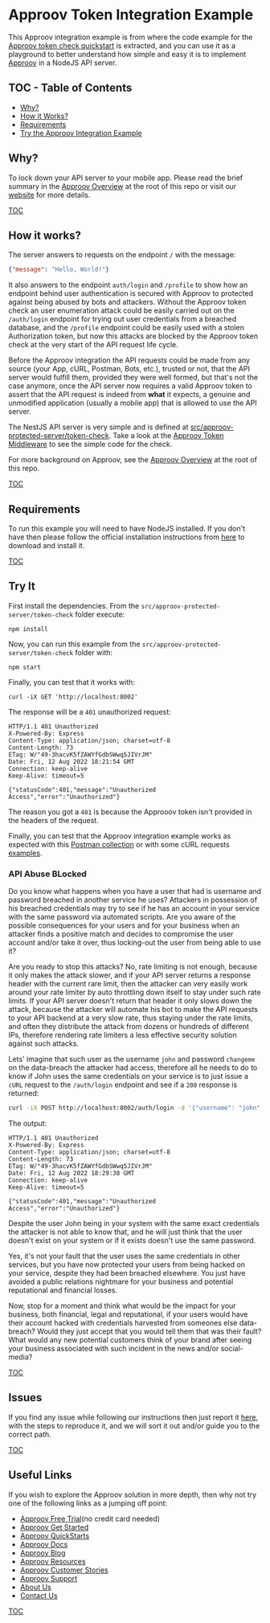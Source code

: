 # Approov Token Integration Example

This Approov integration example is from where the code example for the [Approov token check quickstart](/docs/APPROOV_TOKEN_QUICKSTART.md) is extracted, and you can use it as a playground to better understand how simple and easy it is to implement [Approov](https://approov.io) in a NodeJS API server.

## TOC - Table of Contents

* [Why?](#why)
* [How it Works?](#how-it-works)
* [Requirements](#requirements)
* [Try the Approov Integration Example](#try-the-approov-integration-example)


## Why?

To lock down your API server to your mobile app. Please read the brief summary in the [Approov Overview](/OVERVIEW.md#why) at the root of this repo or visit our [website](https://approov.io/product/) for more details.

[TOC](#toc---table-of-contents)

## How it works?

The server answers to requests on the endpoint `/` with the message:

```json
{"message": "Hello, World!"}
```

It also answers to the endpoint `auth/login` and `/profile` to show how an endpoint behind user authentication is secured with Approov to protected against being abused by bots and attackers. Without the Approov token check an user enumeration attack could be easily carried out on the `/auth/login` endpoint for trying out user credentials from a breached database, and the `/profile` endpoint could be easily used with a stolen Authorization token, but now this attacks are blocked by the Approov token check at the very start of the API request life cycle.

Before the Approov integration the API requests could be made from any source (your App, cURL, Postman, Bots, etc.), trusted or not, that the API server would fulfill them, provided they were well formed, but that's not the case anymore, once the API server now requires a valid Approov token to assert that the API request is indeed from **what** it expects, a genuine and unmodified application (usually a mobile app) that is allowed to use the API server.

The NestJS API server is very simple and is defined at [src/approov-protected-server/token-check](/src/approov-protected-server/token-check). Take a look at the [Approov Token Middleware](/src/approov-protected-server/token-check/src/middleware/approov-token.middleware.ts) to see the simple code for the check.

For more background on Approov, see the [Approov Overview](/OVERVIEW.md#how-it-works) at the root of this repo.



[TOC](#toc---table-of-contents)


## Requirements

To run this example you will need to have NodeJS installed. If you don't have then please follow the official installation instructions from [here](https://nodejs.org/en/download/) to download and install it.

[TOC](#toc---table-of-contents)


## Try It

First install the dependencies. From the `src/approov-protected-server/token-check` folder execute:

```text
npm install
```

Now, you can run this example from the `src/approov-protected-server/token-check` folder with:

```text
npm start
```

Finally, you can test that it works with:

```text
curl -iX GET 'http://localhost:8002'
```

The response will be a `401` unauthorized request:

```text
HTTP/1.1 401 Unauthorized
X-Powered-By: Express
Content-Type: application/json; charset=utf-8
Content-Length: 73
ETag: W/"49-3hacvK5fZAWYfGdbSWwq5JIVrJM"
Date: Fri, 12 Aug 2022 18:21:54 GMT
Connection: keep-alive
Keep-Alive: timeout=5

{"statusCode":401,"message":"Unauthorized Access","error":"Unauthorized"}
```

The reason you got a `401` is because the Approoov token isn't provided in the headers of the request.

Finally, you can test that the Approov integration example works as expected with this [Postman collection](/TESTING.md#testing-with-postman) or with some cURL requests [examples](/TESTING.md#testing-with-curl).

### API Abuse BLocked

Do you know what happens when you have a user that had is username and password breached in another service he uses? Attackers in possession of his breached credentials may try to see if he has an account in your service with the same password via automated scripts. Are you aware of the possible consequences for your users and for your business when an attacker finds a positive match and decides to compromise the user account and/or take it over, thus locking-out the user from being able to use it?

Are you ready to stop this attacks? No, rate limiting is not enough, because it only makes the attack slower, and if your API server returns a response header with the current rare limit, then the attacker can very easily work around your rate limiter by auto throttling down itself to stay under such rate limits. If your API server doesn't return that header it only slows down the attack, because the attacker will automate his bot to make the API requests to your API backend at a very slow rate, thus staying under the rate limits, and often they distribute the attack from dozens or hundreds of different IPs, therefore rendering rate limiters a less effective security solution against such attacks.

Lets' imagine that such user as the username `john` and password `changeme` on the data-breach the attacker had access, therefore all he needs to do to know if John uses the same credentials on your service is to just issue a `cURL` request to the `/auth/login` endpoint and see if a `200` response is returned:

```bash
curl -iX POST http://localhost:8002/auth/login -d '{"username": "john", "password": "changeme"}' -H "Content-Type: application/json"
```

The output:

```text
HTTP/1.1 401 Unauthorized
X-Powered-By: Express
Content-Type: application/json; charset=utf-8
Content-Length: 73
ETag: W/"49-3hacvK5fZAWYfGdbSWwq5JIVrJM"
Date: Fri, 12 Aug 2022 18:29:38 GMT
Connection: keep-alive
Keep-Alive: timeout=5

{"statusCode":401,"message":"Unauthorized Access","error":"Unauthorized"}
```

Despite the user John being in your system with the same exact credentials the attacker is not able to know that, and he will just think that the user doesn't exist on your system or if it exists doesn't use the same password.

Yes, it's not your fault that the user uses the same credentials in other services, but you have now protected your users from being hacked on your service, despite they had been breached elsewhere. You just have avoided a public relations nightmare for your business and potential reputational and financial losses.

Now, stop for a moment and think what would be the impact for your business, both financial, legal and reputational, if your users would have their account hacked with credentials harvested from someones else data-breach? Would they just accept that you would tell them that was their fault? What would any new potential customers think of your brand after seeing your business associated with such incident in the news and/or social-media?

[TOC](#toc---table-of-contents)


## Issues

If you find any issue while following our instructions then just report it [here](https://github.com/approov/quickstart-nodejs-nestjs-token-check/issues), with the steps to reproduce it, and we will sort it out and/or guide you to the correct path.


[TOC](#toc---table-of-contents)


## Useful Links

If you wish to explore the Approov solution in more depth, then why not try one of the following links as a jumping off point:

* [Approov Free Trial](https://approov.io/signup)(no credit card needed)
* [Approov Get Started](https://approov.io/product/demo)
* [Approov QuickStarts](https://approov.io/docs/latest/approov-integration-examples/)
* [Approov Docs](https://approov.io/docs)
* [Approov Blog](https://approov.io/blog/)
* [Approov Resources](https://approov.io/resource/)
* [Approov Customer Stories](https://approov.io/customer)
* [Approov Support](https://approov.io/contact)
* [About Us](https://approov.io/company)
* [Contact Us](https://approov.io/contact)

[TOC](#toc---table-of-contents)

